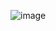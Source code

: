 ![image](https://user-images.githubusercontent.com/25297359/235316990-98bcd0e4-3fe9-4c6f-86ba-7ac8c50f4bee.png)
